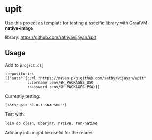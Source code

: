 # upit

Use this project as template for testing a specific library with GraalVM **native-image**

library: https://github.com/sathyavijayan/upit

## Usage

Add to `project.clj`

    :repositories
    [["sats" {:url "https://maven.pkg.github.com/sathyavijayan/upit"
              :username :env/GH_PACKAGES_USR
              :password :env/GH_PACKAGES_PSW}]]

Currently testing:

    [sats/upit "0.0.1-SNAPSHOT"]


Test with:

    lein do clean, uberjar, native, run-native


Add any info might be useful for the reader.
